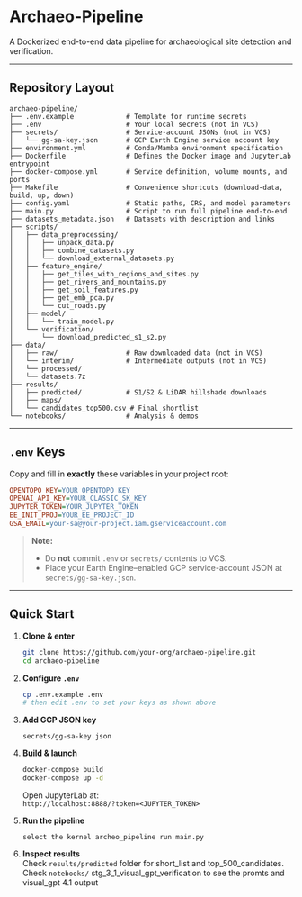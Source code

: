 # Archaeo-Pipeline

A Dockerized end-to-end data pipeline for archaeological site detection and verification.

---

## Repository Layout

```
archaeo-pipeline/
├── .env.example             # Template for runtime secrets
├── .env                     # Your local secrets (not in VCS)
├── secrets/                 # Service‐account JSONs (not in VCS)
│   └── gg-sa-key.json       # GCP Earth Engine service account key
├── environment.yml          # Conda/Mamba environment specification
├── Dockerfile               # Defines the Docker image and JupyterLab entrypoint
├── docker-compose.yml       # Service definition, volume mounts, and ports
├── Makefile                 # Convenience shortcuts (download-data, build, up, down)
├── config.yaml              # Static paths, CRS, and model parameters
├── main.py                  # Script to run full pipeline end-to-end
├── datasets_metadata.json   # Datasets with description and links
├── scripts/
│   ├── data_preprocessing/
│   │   ├── unpack_data.py
│   │   ├── combine_datasets.py
│   │   └── download_external_datasets.py
│   ├── feature_engine/
│   │   ├── get_tiles_with_regions_and_sites.py
│   │   ├── get_rivers_and_mountains.py
│   │   ├── get_soil_features.py
│   │   ├── get_emb_pca.py
│   │   └── cut_roads.py
│   ├── model/
│   │   └── train_model.py
│   └── verification/
│       └── download_predicted_s1_s2.py
├── data/
│   ├── raw/                 # Raw downloaded data (not in VCS)
│   └── interim/             # Intermediate outputs (not in VCS)
│   └── processed/
│   └── datasets.7z 
├── results/
│   ├── predicted/           # S1/S2 & LiDAR hillshade downloads
│   ├── maps/                
│   └── candidates_top500.csv # Final shortlist
└── notebooks/               # Analysis & demos
```

---

## `.env` Keys

Copy and fill in **exactly** these variables in your project root:

```ini
OPENTOPO_KEY=YOUR_OPENTOPO_KEY
OPENAI_API_KEY=YOUR_CLASSIC_SK_KEY
JUPYTER_TOKEN=YOUR_JUPYTER_TOKEN
EE_INIT_PROJ=YOUR_EE_PROJECT_ID
GSA_EMAIL=your-sa@your-project.iam.gserviceaccount.com
```

> **Note:**
> - Do **not** commit `.env` or `secrets/` contents to VCS.
> - Place your Earth Engine–enabled GCP service-account JSON at `secrets/gg-sa-key.json`.

---

## Quick Start

1. **Clone & enter**  
   ```bash
   git clone https://github.com/your-org/archaeo-pipeline.git
   cd archaeo-pipeline
   ```

2. **Configure `.env`**  
   ```bash
   cp .env.example .env
   # then edit .env to set your keys as shown above
   ```

3. **Add GCP JSON key**  
   ```text
   secrets/gg-sa-key.json
   ```

4. **Build & launch**  
   ```bash
   docker-compose build
   docker-compose up -d
   ```
   Open JupyterLab at:  
   `http://localhost:8888/?token=<JUPYTER_TOKEN>`

6. **Run the pipeline**  
   ```
   select the kernel archeo_pipeline run main.py

   ```

7. **Inspect results**  
   Check `results/predicted` folder for short_list and top_500_candidates.
   Check `notebooks/` stg_3_1_visual_gpt_verification to see the promts and visual_gpt 4.1 output